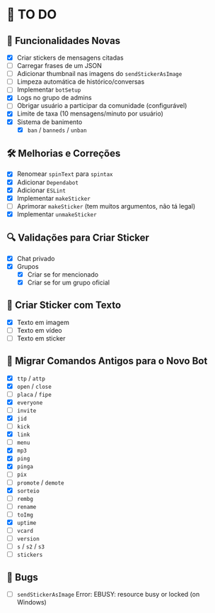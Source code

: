 # 📝 TO DO

## 🚀 Funcionalidades Novas

- [x] Criar stickers de mensagens citadas
- [ ] Carregar frases de um JSON
- [ ] Adicionar thumbnail nas imagens do `sendStickerAsImage`
- [ ] Limpeza automática de histórico/conversas
- [ ] Implementar `botSetup`
- [x] Logs no grupo de admins
- [ ] Obrigar usuário a participar da comunidade (configurável)
- [x] Limite de taxa (10 mensagens/minuto por usuário)
- [x] Sistema de banimento
  - [x] `ban` / `banneds` / `unban`

## 🛠️ Melhorias e Correções

- [x] Renomear `spinText` para `spintax`
- [x] Adicionar `Dependabot`
- [x] Adicionar `ESLint`
- [x] Implementar `makeSticker`
- [ ] Aprimorar `makeSticker` (tem muitos argumentos, não tá legal)
- [x] Implementar `unmakeSticker`

## 🔍 Validações para Criar Sticker

- [x] Chat privado
- [x] Grupos
  - [x] Criar se for mencionado
  - [x] Criar se for um grupo oficial

## 📝 Criar Sticker com Texto

- [x] Texto em imagem
- [ ] Texto em vídeo
- [ ] Texto em sticker

## 🔄 Migrar Comandos Antigos para o Novo Bot

- [x] `ttp` / `attp`
- [x] `open` / `close`
- [ ] `placa` / `fipe`
- [x] `everyone`
- [ ] `invite`
- [x] `jid`
- [ ] `kick`
- [x] `link`
- [ ] `menu`
- [x] `mp3`
- [x] `ping`
- [x] `pinga`
- [ ] `pix`
- [ ] `promote` / `demote`
- [x] `sorteio`
- [ ] `rembg`
- [ ] `rename`
- [ ] `toImg`
- [x] `uptime`
- [ ] `vcard`
- [ ] `version`
- [ ] `s` / `s2` / `s3`
- [ ] `stickers`

## 👾 Bugs

- [ ] `sendStickerAsImage` Error: EBUSY: resource busy or locked (on Windows)